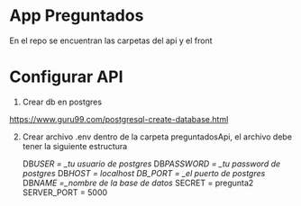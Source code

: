 # App Preguntados

En el repo se encuentran las carpetas del api y el front

# Configurar API

1. Crear db en postgres

https://www.guru99.com/postgresql-create-database.html

2. Crear archivo .env dentro de la carpeta preguntadosApi, el archivo debe tener la siguiente estructura

   DB*USER = \_tu usuario de postgres*
   DB*PASSWORD = \_tu password de postgres*
   DB*HOST = localhost
   DB_PORT = \_el puerto de postgres*
   DB*NAME =\_nombre de la base de datos*
   SECRET = pregunta2
   SERVER_PORT = 5000
